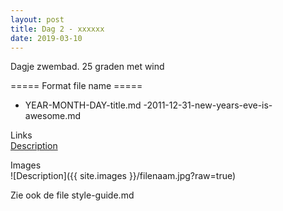 ```yaml
---
layout: post
title: Dag 2 - xxxxxx
date: 2019-03-10
---
```

Dagje zwembad. 25 graden met wind

===== Format file name =====
- YEAR-MONTH-DAY-title.md
-2011-12-31-new-years-eve-is-awesome.md

Links  
[Description](http://example.com)

Images  
![Description]({{ site.images }}/filenaam.jpg?raw=true)

Zie ook de file style-guide.md
